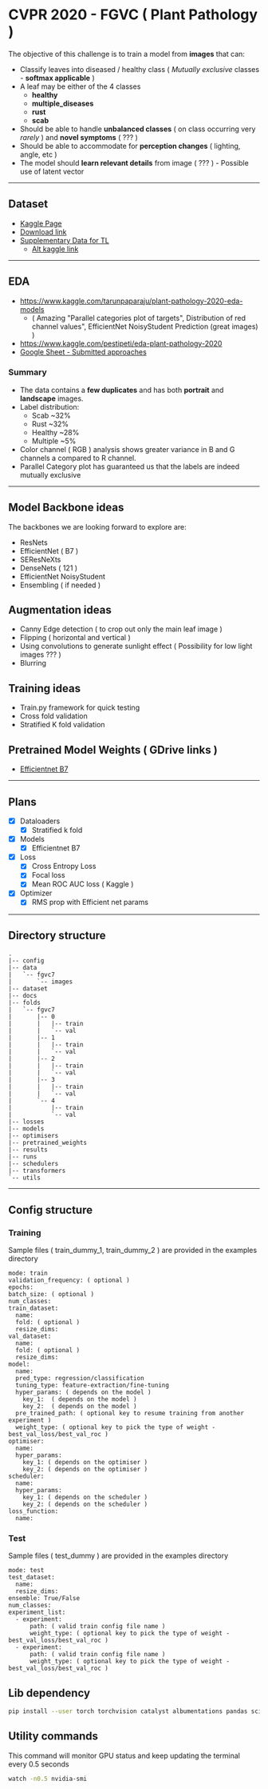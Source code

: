 # CVPR 2020 - FGVC ( Plant Pathology )
The objective of this challenge is to train a model from **images** that can:  
- Classify leaves into diseased / healthy class ( *Mutually exclusive* classes - **softmax applicable** )
- A leaf may be either of the 4 classes 
    - **healthy** 
    - **multiple_diseases** 
    - **rust**
    - **scab**
- Should be able to handle **unbalanced classes** ( on class occurring very *rarely* ) and **novel symptoms** ( ??? )
- Should be able to accommodate for **perception changes** ( lighting, angle, etc )
- The model should **learn relevant details** from image ( ??? ) - Possible use of latent vector

---

## Dataset
- [Kaggle Page](https://www.kaggle.com/c/plant-pathology-2020-fgvc7/data)
- [Download link](https://www.kaggle.com/c/18648/download-all)
- [Supplementary Data for TL](https://www.kaggle.com/c/plant-pathology-2020-fgvc7/discussion/135065)
    - [Alt kaggle link](https://www.kaggle.com/xhlulu/leafsnap-dataset)

---

## EDA
- https://www.kaggle.com/tarunpaparaju/plant-pathology-2020-eda-models
    - ( Amazing "Parallel categories plot of targets", Distribution of red channel values", EfficientNet NoisyStudent Prediction (great images) )
- https://www.kaggle.com/pestipeti/eda-plant-pathology-2020
- [Google Sheet - Submitted approaches](https://docs.google.com/spreadsheets/d/1VVi2HST5m4LFaSr-GBiUgQdsM6oA8O-mfq3UFKyqZU8/edit?usp=sharing)

### Summary
- The data contains a **few duplicates** and has both **portrait** and **landscape** images.
- Label distribution:
    - Scab ~32%
    - Rust ~32%
    - Healthy ~28%
    - Multiple ~5%
- Color channel ( RGB ) analysis shows greater variance in B and G channels a compared to R channel.
- Parallel Category plot has guaranteed us that the labels are indeed mutually exclusive

---

## Model Backbone ideas
The backbones we are looking forward to explore are:
- ResNets
- EfficientNet ( B7 )
- SEResNeXts
- DenseNets ( 121 )
- EfficientNet NoisyStudent
- Ensembling ( if needed )

## Augmentation ideas
- Canny Edge detection ( to crop out only the main leaf image )
- Flipping ( horizontal and vertical )
- Using convolutions to generate sunlight effect ( Possibility for low light images ??? )
- Blurring

## Training ideas
- Train.py framework for quick testing
- Cross fold validation
- Stratified K fold validation

## Pretrained Model Weights ( GDrive links )
- [Efficientnet B7](https://drive.google.com/drive/folders/1yza0tPWpx0t6qh6Pfqq_aZ_FrJ0RqCgc?usp=sharing)

---

## Plans
- [x] Dataloaders 
    - [x] Stratified k fold
- [x] Models
    - [x] Efficientnet B7
- [x] Loss
    - [x] Cross Entropy Loss
    - [x] Focal loss
    - [x] Mean ROC AUC loss ( Kaggle )
- [x] Optimizer
    - [x] RMS prop with Efficient net params

---

## Directory structure
```
.
|-- config
|-- data
|   `-- fgvc7
|       `-- images
|-- dataset
|-- docs
|-- folds
|   `-- fgvc7
|       |-- 0
|       |   |-- train
|       |   `-- val
|       |-- 1
|       |   |-- train
|       |   `-- val
|       |-- 2
|       |   |-- train
|       |   `-- val
|       |-- 3
|       |   |-- train
|       |   `-- val
|       `-- 4
|           |-- train
|           `-- val
|-- losses
|-- models
|-- optimisers
|-- pretrained_weights
|-- results
|-- runs
|-- schedulers
|-- transformers
`-- utils

```

---

## Config structure

### Training
Sample files ( train_dummy_1, train_dummy_2 ) are provided in the examples directory


```
mode: train
validation_frequency: ( optional )
epochs:
batch_size: ( optional )
num_classes: 
train_dataset: 
  name:
  fold: ( optional )
  resize_dims:
val_dataset: 
  name:
  fold: ( optional )
  resize_dims:
model: 
  name:
  pred_type: regression/classification
  tuning_type: feature-extraction/fine-tuning
  hyper_params: ( depends on the model )
    key_1:  ( depends on the model )
    key_2:  ( depends on the model )
  pre_trained_path: ( optional key to resume training from another experiment )
  weight_type: ( optional key to pick the type of weight - best_val_loss/best_val_roc )
optimiser: 
  name: 
  hyper_params:
    key_1: ( depends on the optimiser )
    key_2: ( depends on the optimiser )
scheduler:
  name: 
  hyper_params:
    key_1: ( depends on the scheduler )
    key_2: ( depends on the scheduler )
loss_function: 
  name: 

```

### Test
Sample files ( test_dummy ) are provided in the examples directory

```
mode: test
test_dataset: 
  name:
  resize_dims:
ensemble: True/False
num_classes:
experiment_list:
  - experiment:
      path: ( valid train config file name )
      weight_type: ( optional key to pick the type of weight - best_val_loss/best_val_roc )
  - experiment:
      path: ( valid train config file name )
      weight_type: ( optional key to pick the type of weight - best_val_loss/best_val_roc )
```

## Lib dependency
```bash
pip install --user torch torchvision catalyst albumentations pandas scikit-image tqdm scikit-learn pyyaml
```

## Utility commands
This command will monitor GPU status and keep updating the terminal every 0.5 seconds  
```bash
watch -n0.5 nvidia-smi
```
